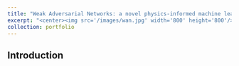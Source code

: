 ```yaml
---
title: "Weak Adversarial Networks: a novel physics-informed machine learning approach for solving high-dimensional PDEs"
excerpt: "<center><img src='/images/wan.jpg' width='800' height='800'/><br><div style='color:black'>The Structure of WAN</div></center>"
collection: portfolio
---
```


## Introduction
